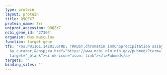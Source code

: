 ```yaml
---
type: protein
layout: protein
title: Q9QZX7
protein_name: Srr
uniprot_accession: Q9QZX7
ncbi_gene_id: '27364'
organism: Mus musculus
function: target gene
tfs: 'Fos,P01101,14281,GTRD; TRRUST,chromatin immunoprecipitation assay; inferred
  by curator,&ensp;<a href="https://www.ncbi.nlm.nih.gov/pubmed/?term=15681805%5Buid%5D"
  target="_blank"><i uk-icon="icon: link"></i>Pubmed</a>'
targets: ''
binding_sites: ''
---
```

